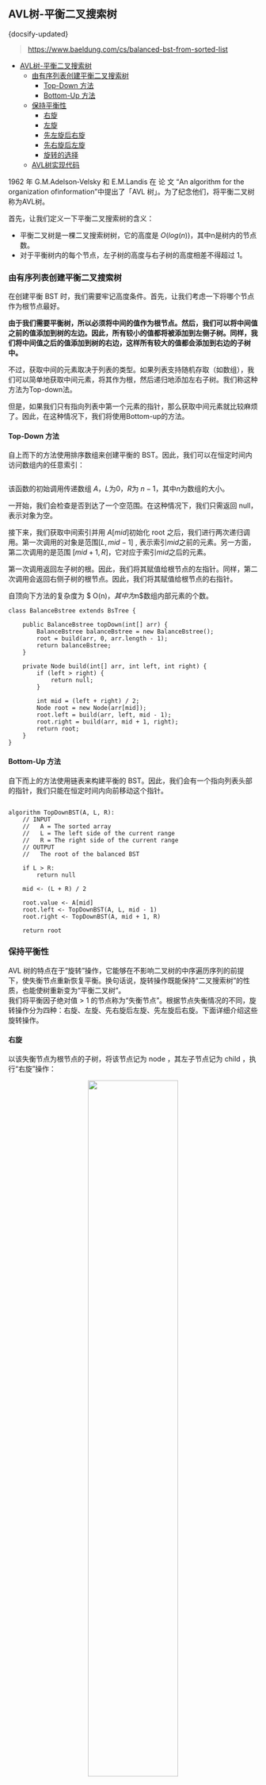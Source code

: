 ## AVL树-平衡二叉搜索树
{docsify-updated}

> https://www.baeldung.com/cs/balanced-bst-from-sorted-list

- [AVL树-平衡二叉搜索树](#avl树-平衡二叉搜索树)
	- [由有序列表创建平衡二叉搜索树](#由有序列表创建平衡二叉搜索树)
		- [Top-Down 方法](#top-down-方法)
		- [Bottom-Up 方法](#bottom-up-方法)
	- [保持平衡性](#保持平衡性)
		- [右旋](#右旋)
		- [左旋](#左旋)
		- [先左旋后右旋](#先左旋后右旋)
		- [先右旋后左旋](#先右旋后左旋)
		- [旋转的选择](#旋转的选择)
	- [AVL树实现代码](#avl树实现代码)

1962 年 G.M.Adelson‑Velsky 和 E.M.Landis 在 论 文 “An algorithm for the organization ofinformation”中提出了「AVL 树」。为了纪念他们，将平衡二叉树称为AVL树。

首先，让我们定义一下平衡二叉搜索树的含义：
+ 平衡二叉树是一棵二叉搜索树树，它的高度是 $O(log(n))$，其中n是树内的节点数。
+ 对于平衡树内的每个节点，左子树的高度与右子树的高度相差不得超过 1。

### 由有序列表创建平衡二叉搜索树
在创建平衡 BST 时，我们需要牢记高度条件。首先，让我们考虑一下将哪个节点作为根节点最好。

**由于我们需要平衡树，所以必须将中间的值作为根节点。然后，我们可以将中间值之前的值添加到树的左边。因此，所有较小的值都将被添加到左侧子树。同样，我们将中间值之后的值添加到树的右边，这样所有较大的值都会添加到右边的子树中。**

不过，获取中间的元素取决于列表的类型。如果列表支持随机存取（如数组），我们可以简单地获取中间元素，将其作为根，然后递归地添加左右子树。我们称这种方法为Top-down法。

但是，如果我们只有指向列表中第一个元素的指针，那么获取中间元素就比较麻烦了。因此，在这种情况下，我们将使用Bottom-up的方法。

#### Top-Down 方法
自上而下的方法使用排序数组来创建平衡的 BST。因此，我们可以在恒定时间内访问数组内的任意索引：
<center><img src="pics/quicklatex.com-bd18cef6ee8eb252f700ebf114b4d5fa_l3.svg" alt=""></center>

该函数的初始调用传递数组 $A$，$L$为0，$R$为 $n-1$，其中$n$为数组的大小。

一开始，我们会检查是否到达了一个空范围。在这种情况下，我们只需返回 null，表示对象为空。

接下来，我们获取中间索引并用 $A[mid]$初始化 root 之后，我们进行两次递归调用。第一次调用的对象是范围$[L, mid-1]$ , 表示索引$mid$之前的元素。另一方面，第二次调用的是范围 $[mid+1, R]$，它对应于索引$mid$之后的元素。

第一次调用返回左子树的根。因此，我们将其赋值给根节点的左指针。同样，第二次调用会返回右侧子树的根节点。因此，我们将其赋值给根节点的右指针。

自顶向下方法的复杂度为 $ O(n)$，其中为$n$数组内部元素的个数。

```
class BalanceBstree extends BsTree {

    public BalanceBstree topDown(int[] arr) {
        BalanceBstree balanceBstree = new BalanceBstree();
        root = build(arr, 0, arr.length - 1);
        return balanceBstree;
    }

    private Node build(int[] arr, int left, int right) {
        if (left > right) {
            return null;
        }

        int mid = (left + right) / 2;
        Node root = new Node(arr[mid]);
        root.left = build(arr, left, mid - 1);
        root.right = build(arr, mid + 1, right);
        return root;
    }
}
```

#### Bottom-Up 方法
自下而上的方法使用链表来构建平衡的 BST。因此，我们会有一个指向列表头部的指针，我们只能在恒定时间内向前移动这个指针。
<center><img src="pics/quicklatex.com-0ab014825b9004386afe016d6b44ec97_l3.svg" alt=""></center>

```
algorithm TopDownBST(A, L, R):
    // INPUT
    //   A = The sorted array
    //   L = The left side of the current range
    //   R = The right side of the current range
    // OUTPUT
    //   The root of the balanced BST

    if L > R:
        return null

    mid <- (L + R) / 2

    root.value <- A[mid]
    root.left <- TopDownBST(A, L, mid - 1)
    root.right <- TopDownBST(A, mid + 1, R)

    return root
```

### 保持平衡性
AVL 树的特点在于“旋转”操作，它能够在不影响二叉树的中序遍历序列的前提下，使失衡节点重新恢复平衡。换句话说，旋转操作既能保持“二叉搜索树”的性质，也能使树重新变为“平衡二叉树”。  
我们将平衡因子绝对值 > 1 的节点称为“失衡节点”。根据节点失衡情况的不同，旋转操作分为四种：右旋、左旋、先右旋后左旋、先左旋后右旋。下面详细介绍这些旋转操作。

#### 右旋
以该失衡节点为根节点的子树，将该节点记为 node ，其左子节点记为 child ，执行“右旋”操作：
<center><img src="pics/turn-right.jpg" width="60%"></center>

当失衡子树带有 grand_child 时：
<center><img src="pics/turn-right-2.jpg" width="60%"></center>

```
/* 右旋操作 */
TreeNode rightRotate(TreeNode node) {
TreeNode child = node.left;
TreeNode grandChild = child.right;
// 以 child 为原点，将 node 向右旋转
child.right = node;
node.left = grandChild;
// 更新节点高度
updateHeight(node);
updateHeight(child);
// 返回旋转后子树的根节点
return child;
}
```

#### 左旋
<center><img src="pics/turn-left.jpg" width="60%"></center>

当失衡子树带有 grand_child 时：
<center><img src="pics/turn-left-2.jpg" width="60%"></center>

可以观察到，**右旋和左旋操作在逻辑上是镜像对称的，它们分别解决的两种失衡情况也是对称的。**基于对称性，我们只需将右旋的实现代码中的所有的 left 替换为 right ，将所有的 right 替换为 left ，即可得到左旋的实现代码：
```
TreeNode rightRotate(TreeNode node) {
TreeNode child = node.right;
TreeNode grandChild = child.left;
// 以 child 为原点，将 node 向右旋转
child.right = node;
node.right = grandChild;
// 更新节点高度
updateHeight(node);
updateHeight(child);
// 返回旋转后子树的根节点
return child;
}
```

#### 先左旋后右旋
<center><img src="pics/left-then-right.jpg" width="60%"></center>

#### 先右旋后左旋
<center><img src="pics/right-then-left.jpg" width="60%"></center>

#### 旋转的选择
<center><img src="pics/rotate.jpg" width="60%"></center>

节点的「平衡因子 balance factor」定义为节点**左子树的高度减去右子树的高度**，同时规定空节点的平衡因子为 0.
<center><img src="pics/rotate-2.jpg" width="50%"></center>

```
/* 执行旋转操作，使该子树重新恢复平衡 */
private TreeNode rotate(TreeNode node) {
    // 获取节点 node 的平衡因子
    int balanceFactor = balanceFactor(node);
    // 左偏树
    if (balanceFactor > 1) {
        if (balanceFactor(node.left) >= 0) {
            // 右旋
            return rightRotate(node);
        } else {
            // 先左旋后右旋
            node.left = leftRotate(node.left);
            return rightRotate(node);
        }
    }
    // 右偏树
    if (balanceFactor < -1) {
        if (balanceFactor(node.right) <= 0) {
            // 左旋
            return leftRotate(node);
        } else {
            // 先右旋后左旋
            node.right = rightRotate(node.right);
            return leftRotate(node);
        }
    }
    // 平衡树，无须旋转，直接返回
    return node;
}
```

### AVL树实现代码
```
/**
 * File: avl_tree.java
 * Created Time: 2022-12-10
 * Author: krahets (krahets@163.com)
 */

package chapter_tree;

import utils.*;

/* AVL 树 */
class AVLTree {
    TreeNode root; // 根节点

    /* 获取节点高度 */
    public int height(TreeNode node) {
        // 空节点高度为 -1 ，叶节点高度为 0
        return node == null ? -1 : node.height;
    }

    /* 更新节点高度 */
    private void updateHeight(TreeNode node) {
        // 节点高度等于最高子树高度 + 1
        node.height = Math.max(height(node.left), height(node.right)) + 1;
    }

    /* 获取平衡因子 */
    public int balanceFactor(TreeNode node) {
        // 空节点平衡因子为 0
        if (node == null)
            return 0;
        // 节点平衡因子 = 左子树高度 - 右子树高度
        return height(node.left) - height(node.right);
    }

    /* 右旋操作 */
    private TreeNode rightRotate(TreeNode node) {
        TreeNode child = node.left;
        TreeNode grandChild = child.right;
        // 以 child 为原点，将 node 向右旋转
        child.right = node;
        node.left = grandChild;
        // 更新节点高度
        updateHeight(node);
        updateHeight(child);
        // 返回旋转后子树的根节点
        return child;
    }

    /* 左旋操作 */
    private TreeNode leftRotate(TreeNode node) {
        TreeNode child = node.right;
        TreeNode grandChild = child.left;
        // 以 child 为原点，将 node 向左旋转
        child.left = node;
        node.right = grandChild;
        // 更新节点高度
        updateHeight(node);
        updateHeight(child);
        // 返回旋转后子树的根节点
        return child;
    }

    /* 执行旋转操作，使该子树重新恢复平衡 */
    private TreeNode rotate(TreeNode node) {
        // 获取节点 node 的平衡因子
        int balanceFactor = balanceFactor(node);
        // 左偏树
        if (balanceFactor > 1) {
            if (balanceFactor(node.left) >= 0) {
                // 右旋
                return rightRotate(node);
            } else {
                // 先左旋后右旋
                node.left = leftRotate(node.left);
                return rightRotate(node);
            }
        }
        // 右偏树
        if (balanceFactor < -1) {
            if (balanceFactor(node.right) <= 0) {
                // 左旋
                return leftRotate(node);
            } else {
                // 先右旋后左旋
                node.right = rightRotate(node.right);
                return leftRotate(node);
            }
        }
        // 平衡树，无须旋转，直接返回
        return node;
    }

    /* 插入节点 */
    public void insert(int val) {
        root = insertHelper(root, val);
    }

    /* 递归插入节点（辅助方法） */
    private TreeNode insertHelper(TreeNode node, int val) {
        if (node == null)
            return new TreeNode(val);
        /* 1. 查找插入位置并插入节点 */
        if (val < node.val)
            node.left = insertHelper(node.left, val);
        else if (val > node.val)
            node.right = insertHelper(node.right, val);
        else
            return node; // 重复节点不插入，直接返回
        updateHeight(node); // 更新节点高度
        /* 2. 执行旋转操作，使该子树重新恢复平衡 */
        node = rotate(node);
        // 返回子树的根节点
        return node;
    }

    /* 删除节点 */
    public void remove(int val) {
        root = removeHelper(root, val);
    }

    /* 递归删除节点（辅助方法） */
    private TreeNode removeHelper(TreeNode node, int val) {
        if (node == null)
            return null;
        /* 1. 查找节点并删除 */
        if (val < node.val)
            node.left = removeHelper(node.left, val);
        else if (val > node.val)
            node.right = removeHelper(node.right, val);
        else {
            if (node.left == null || node.right == null) {
                TreeNode child = node.left != null ? node.left : node.right;
                // 子节点数量 = 0 ，直接删除 node 并返回
                if (child == null)
                    return null;
                // 子节点数量 = 1 ，直接删除 node
                else
                    node = child;
            } else {
                // 子节点数量 = 2 ，则将中序遍历的下个节点删除，并用该节点替换当前节点
                TreeNode temp = node.right;
                while (temp.left != null) {
                    temp = temp.left;
                }
                node.right = removeHelper(node.right, temp.val);
                node.val = temp.val;
            }
        }
        updateHeight(node); // 更新节点高度
        /* 2. 执行旋转操作，使该子树重新恢复平衡 */
        node = rotate(node);
        // 返回子树的根节点
        return node;
    }

    /* 查找节点 */
    public TreeNode search(int val) {
        TreeNode cur = root;
        // 循环查找，越过叶节点后跳出
        while (cur != null) {
            // 目标节点在 cur 的右子树中
            if (cur.val < val)
                cur = cur.right;
            // 目标节点在 cur 的左子树中
            else if (cur.val > val)
                cur = cur.left;
            // 找到目标节点，跳出循环
            else
                break;
        }
        // 返回目标节点
        return cur;
    }
}

public class avl_tree {
    static void testInsert(AVLTree tree, int val) {
        tree.insert(val);
        System.out.println("\n插入节点 " + val + " 后，AVL 树为");
        PrintUtil.printTree(tree.root);
    }

    static void testRemove(AVLTree tree, int val) {
        tree.remove(val);
        System.out.println("\n删除节点 " + val + " 后，AVL 树为");
        PrintUtil.printTree(tree.root);
    }

    public static void main(String[] args) {
        /* 初始化空 AVL 树 */
        AVLTree avlTree = new AVLTree();

        /* 插入节点 */
        // 请关注插入节点后，AVL 树是如何保持平衡的
        testInsert(avlTree, 1);
        testInsert(avlTree, 2);
        testInsert(avlTree, 3);
        testInsert(avlTree, 4);
        testInsert(avlTree, 5);
        testInsert(avlTree, 8);
        testInsert(avlTree, 7);
        testInsert(avlTree, 9);
        testInsert(avlTree, 10);
        testInsert(avlTree, 6);

        /* 插入重复节点 */
        testInsert(avlTree, 7);

        /* 删除节点 */
        // 请关注删除节点后，AVL 树是如何保持平衡的
        testRemove(avlTree, 8); // 删除度为 0 的节点
        testRemove(avlTree, 5); // 删除度为 1 的节点
        testRemove(avlTree, 4); // 删除度为 2 的节点

        /* 查询节点 */
        TreeNode node = avlTree.search(7);
        System.out.println("\n查找到的节点对象为 " + node + "，节点值 = " + node.val);
    }
}
```